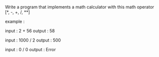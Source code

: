 Write a program that implements a math calculator with this math operator 
[*, -, +,  /, **]

example :

input :  2 + 56
output : 58


input : 1000 / 2
output : 500



input : 0 / 0
output : Error